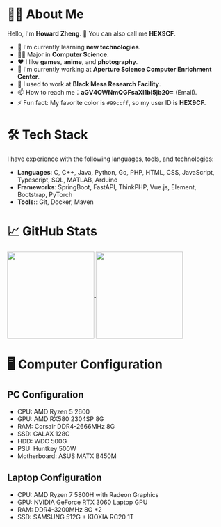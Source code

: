 # 👨‍💻 About Me

Hello, I'm **Howard Zheng**. 👋 You can also call me **HEX9CF**. 

- 🌱 I'm currently learning **new technologies**.
- 🧑‍🎓 Major in **Computer Science**.
- ❤️ I like **games**, **anime**, and **photography**.
- 💼 I'm currently working at **Aperture Science Computer Enrichment Center**.
- 🏢 I used to work at **Black Mesa Research Facility**.
- 📫 How to reach me：**aGV4OWNmQGFsaXl1bi5jb20=** (Email).
- ⚡ Fun fact: My favorite color is `#99ccff`, so my user ID is **HEX9CF**.

# 🛠 Tech Stack

I have experience with the following languages, tools, and technologies:

- **Languages**: C, C++, Java, Python, Go, PHP, HTML, CSS, JavaScript, Typescript, SQL, MATLAB, Arduino
- **Frameworks**: SpringBoot, FastAPI, ThinkPHP, Vue.js, Element, Bootstrap, PyTorch
- **Tools:**: Git, Docker, Maven

# 📈 GitHub Stats

<a href="#">
  <img height=200 align="center" src="https://github-readme-stats.vercel.app/api?username=HEX9CF&theme=dark&show_icons=true" />
</a>
<a href="#">
  <img height=200 align="center" src="https://github-readme-stats.vercel.app/api/top-langs/?username=HEX9CF&layout=compact&langs_count=8&theme=dark&card_width=320" />
</a>

# 🖥️ Computer Configuration

## PC Configuration

- CPU: AMD Ryzen 5 2600
- GPU: AMD RX580 2304SP 8G
- RAM: Corsair DDR4-2666MHz 8G
- SSD: GALAX 128G
- HDD: WDC 500G
- PSU: Huntkey 500W
- Motherboard: ASUS MATX B450M

## Laptop Configuration 

- CPU: AMD Ryzen 7 5800H with Radeon Graphics
- GPU: NVIDIA GeForce RTX 3060 Laptop GPU
- RAM: DDR4-3200MHz 8G *2
- SSD: SAMSUNG 512G + KIOXIA RC20 1T
